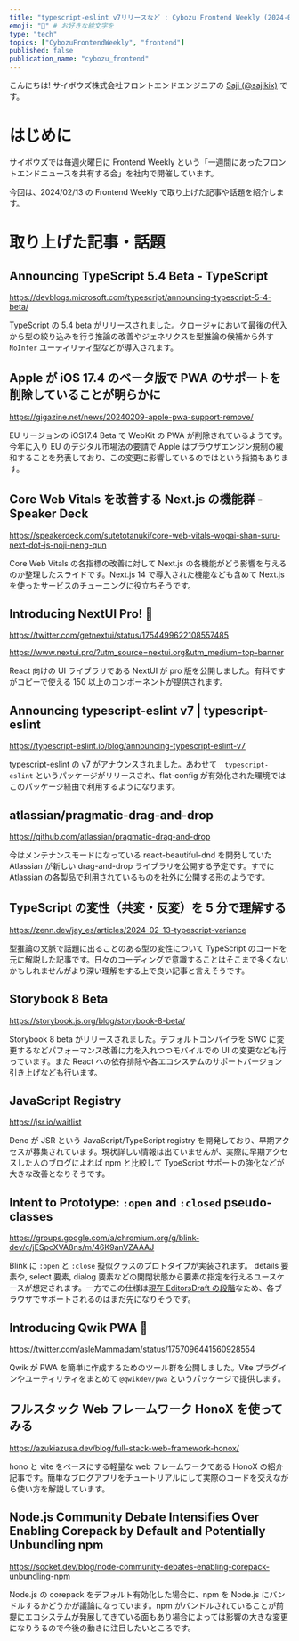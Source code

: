 ```yaml
---
title: "typescript-eslint v7リリースなど : Cybozu Frontend Weekly (2024-02-13号)" # 目立ったニュースを選ぶ
emoji: "🔩" # お好きな絵文字を
type: "tech"
topics: ["CybozuFrontendWeekly", "frontend"]
published: false
publication_name: "cybozu_frontend"
---
```


こんにちは! サイボウズ株式会社フロントエンドエンジニアの [Saji (@sajikix)](https://twitter.com/sajikix) です。

# はじめに

サイボウズでは毎週火曜日に Frontend Weekly という「一週間にあったフロントエンドニュースを共有する会」を社内で開催しています。

今回は、2024/02/13 の Frontend Weekly で取り上げた記事や話題を紹介します。

# 取り上げた記事・話題

## Announcing TypeScript 5.4 Beta - TypeScript

https://devblogs.microsoft.com/typescript/announcing-typescript-5-4-beta/

TypeScript の 5.4 beta がリリースされました。クロージャにおいて最後の代入から型の絞り込みを行う推論の改善やジェネリクスを型推論の候補から外す `NoInfer` ユーティリティ型などが導入されます。

## Apple が iOS 17.4 のベータ版で PWA のサポートを削除していることが明らかに

https://gigazine.net/news/20240209-apple-pwa-support-remove/

EU リージョンの iOS17.4 Beta で WebKit の PWA が削除されているようです。今年に入り EU のデジタル市場法の要請で Apple はブラウザエンジン規制の緩和することを発表しており、この変更に影響しているのではという指摘もあります。

## Core Web Vitals を改善する Next.js の機能群 - Speaker Deck

https://speakerdeck.com/sutetotanuki/core-web-vitals-wogai-shan-suru-next-dot-js-noji-neng-qun

Core Web Vitals の各指標の改善に対して Next.js の各機能がどう影響を与えるのか整理したスライドです。Next.js 14 で導入された機能なども含めて Next.js を使ったサービスのチューニングに役立ちそうです。

## Introducing NextUI Pro! 🎉

https://twitter.com/getnextui/status/1754499622108557485

https://www.nextui.pro/?utm_source=nextui.org&utm_medium=top-banner

React 向けの UI ライブラリである NextUI が pro 版を公開しました。有料ですがコピーで使える 150 以上のコンポーネントが提供されます。

## Announcing typescript-eslint v7 | typescript-eslint

https://typescript-eslint.io/blog/announcing-typescript-eslint-v7

typescript-eslint の v7 がアナウンスされました。あわせて　`typescript-eslint` というパッケージがリリースされ、flat-config が有効化された環境ではこのパッケージ経由で利用するようになります。

## atlassian/pragmatic-drag-and-drop

https://github.com/atlassian/pragmatic-drag-and-drop

今はメンテナンスモードになっている react-beautiful-dnd を開発していた Atlassian が新しい drag-and-drop ライブラリを公開する予定です。すでに Atlassian の各製品で利用されているものを社外に公開する形のようです。

## TypeScript の変性（共変・反変）を 5 分で理解する

https://zenn.dev/jay_es/articles/2024-02-13-typescript-variance

型推論の文脈で話題に出ることのある型の変性について TypeScript のコードを元に解説した記事です。日々のコーディングで意識することはそこまで多くないかもしれませんがより深い理解をする上で良い記事と言えそうです。

## Storybook 8 Beta

https://storybook.js.org/blog/storybook-8-beta/

Storybook 8 beta がリリースされました。デフォルトコンパイラを SWC に変更するなどパフォーマンス改善に力を入れつつモバイルでの UI の変更なども行っています。また React への依存排除や各エコシステムのサポートバージョン引き上げなども行います。

## JavaScript Registry

https://jsr.io/waitlist

Deno が JSR という JavaScript/TypeScript registry を開発しており、早期アクセスが募集されています。現状詳しい情報は出ていませんが、実際に早期アクセスした人のブログによれば npm と比較して TypeScript サポートの強化などが大きな改善となりそうです。

## Intent to Prototype: `:open` and `:closed` pseudo-classes

https://groups.google.com/a/chromium.org/g/blink-dev/c/jESpcXVA8ns/m/46K9anVZAAAJ

Blink に `:open` と `:close` 擬似クラスのプロトタイプが実装されます。 details 要素や, select 要素, dialog 要素などの開閉状態から要素の指定を行えるユースケースが想定されます。一方でこの仕様は[現在 EditorsDraft の段階](https://drafts.csswg.org/selectors-4/#open-state)なため、各ブラウザでサポートされるのはまだ先になりそうです。

## Introducing Qwik PWA 🎉

https://twitter.com/asleMammadam/status/1757096441560928554

Qwik が PWA を簡単に作成するためのツール群を公開しました。Vite プラグインやユーティリティをまとめて `@qwikdev/pwa` というパッケージで提供します。

## フルスタック Web フレームワーク HonoX を使ってみる

https://azukiazusa.dev/blog/full-stack-web-framework-honox/

hono と vite をベースにする軽量な web フレームワークである HonoX の紹介記事です。簡単なブログアプリをチュートリアルにして実際のコードを交えながら使い方を解説しています。

## Node.js Community Debate Intensifies Over Enabling Corepack by Default and Potentially Unbundling npm

https://socket.dev/blog/node-community-debates-enabling-corepack-unbundling-npm

Node.js の corepack をデフォルト有効化した場合に、npm を Node.js にバンドルするかどうかが議論になっています。npm がバンドルされていることが前提にエコシステムが発展してきている面もあり場合によっては影響の大きな変更になりうるので今後の動きに注目したいところです。
